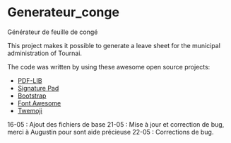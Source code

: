 # Generateur_conge
Générateur de feuille de congé

This project makes it possible to generate a leave sheet for the municipal administration of Tournai.

The code was written by using these awesome open source projects:

- [PDF-LIB](https://pdf-lib.js.org/)
- [Signature Pad](https://github.com/szimek/signature_pad)
- [Bootstrap](https://getbootstrap.com/)
- [Font Awesome](https://fontawesome.com/license)
- [Twemoji](https://twemoji.twitter.com/)


16-05 : Ajout des fichiers de base
21-05 : Mise à jour et correction de bug, merci à Augustin pour sont aide précieuse
22-05 : Corrections de bug.

